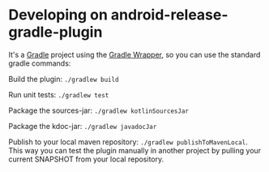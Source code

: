 # Developing on android-release-gradle-plugin

It's a [Gradle](https://docs.gradle.org/current/userguide/userguide.html) project using the [Gradle Wrapper](https://docs.gradle.org/current/userguide/gradle_wrapper.html), so you can use the standard gradle commands:

Build the plugin: `./gradlew build`

Run unit tests: `./gradlew test`

Package the sources-jar: `./gradlew kotlinSourcesJar`

Package the kdoc-jar: `./gradlew javadocJar`

Publish to your local maven repository: `./gradlew publishToMavenLocal`.
This way you can test the plugin manually in another project by pulling your current SNAPSHOT from your local repository.
